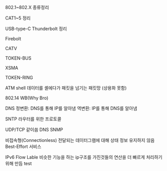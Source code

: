 802.1~802.X  종류정리

CAT1~5 정리

USB-type-C Thunderbolt 정리

Firebolt

CATV

TOKEN-BUS

XSMA

TOKEN-RING

ATM shell
데이터를 셸에다가 패킷을 넘기는 패킷망
(상용화 못함)

802.14 WB(Why Bro)

DNS
정변환: DNS를 통해 IP를 알아냄
역변환: IP를 통해 DNS를 알아냄

SNTP
라우터를 위한 프로토콜

UDP/TCP 같이씀
DNS SNMP

비접속형(Connectionless) 
	전달되는 데이터그램에 대해 상태 정보 유지하지 않음
	Best-Effort 서비스

IPv6 Flow Lable
	비슷한 기능을 하는 ip구조를 가진것들의 연산을 더 빠르게 처리하기위해 만듬
test
